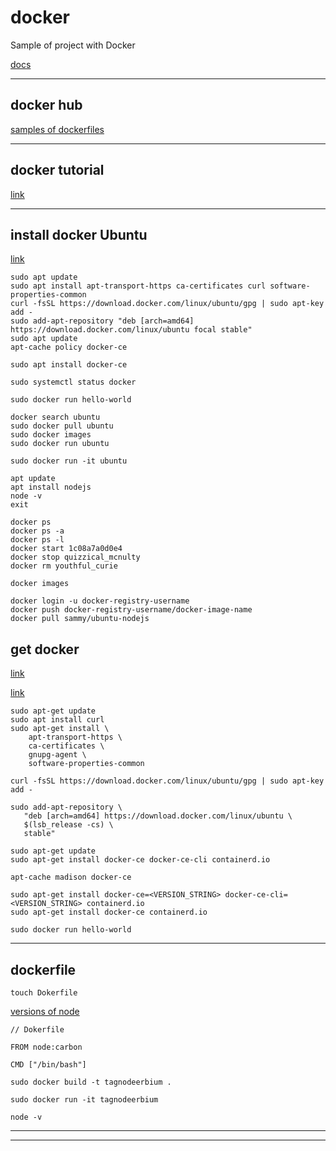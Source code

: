 # docker
Sample of project with Docker

[docs](https://tom2kota.github.io/docker/)

-----------------

## docker hub

[samples of dockerfiles](https://hub.docker.com/search?type=image)

-----------------

## docker tutorial

[link](https://www.docker.com/101-tutorial)


-----------------

## install docker Ubuntu

[link](https://www.digitalocean.com/community/tutorials/how-to-install-and-use-docker-on-ubuntu-20-04-ru)

``` 
sudo apt update
sudo apt install apt-transport-https ca-certificates curl software-properties-common
curl -fsSL https://download.docker.com/linux/ubuntu/gpg | sudo apt-key add -
sudo add-apt-repository "deb [arch=amd64] https://download.docker.com/linux/ubuntu focal stable"
sudo apt update
apt-cache policy docker-ce

sudo apt install docker-ce

sudo systemctl status docker

sudo docker run hello-world
```

```
docker search ubuntu
sudo docker pull ubuntu
sudo docker images
sudo docker run ubuntu

sudo docker run -it ubuntu

apt update
apt install nodejs
node -v
exit
```

```
docker ps
docker ps -a
docker ps -l
docker start 1c08a7a0d0e4
docker stop quizzical_mcnulty
docker rm youthful_curie

docker images
```

```
docker login -u docker-registry-username
docker push docker-registry-username/docker-image-name
docker pull sammy/ubuntu-nodejs
```

## get docker

[link](https://docs.docker.com/get-docker/)

[link](https://docs.docker.com/engine/install/ubuntu/)

```
sudo apt-get update
sudo apt install curl
sudo apt-get install \
    apt-transport-https \
    ca-certificates \
    gnupg-agent \
    software-properties-common
    
curl -fsSL https://download.docker.com/linux/ubuntu/gpg | sudo apt-key add -

sudo add-apt-repository \
   "deb [arch=amd64] https://download.docker.com/linux/ubuntu \
   $(lsb_release -cs) \
   stable"
   
sudo apt-get update
sudo apt-get install docker-ce docker-ce-cli containerd.io

apt-cache madison docker-ce

sudo apt-get install docker-ce=<VERSION_STRING> docker-ce-cli=<VERSION_STRING> containerd.io
sudo apt-get install docker-ce containerd.io

sudo docker run hello-world

```

-----------------

## dockerfile

```
touch Dokerfile

```
[versions of node](https://hub.docker.com/_/node/)
```
// Dokerfile

FROM node:carbon

CMD ["/bin/bash"]
```

```
sudo docker build -t tagnodeerbium .

sudo docker run -it tagnodeerbium

node -v
```

-----------------



-----------------


